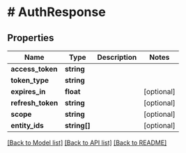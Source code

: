 # # AuthResponse

## Properties

Name | Type | Description | Notes
------------ | ------------- | ------------- | -------------
**access_token** | **string** |  |
**token_type** | **string** |  |
**expires_in** | **float** |  | [optional]
**refresh_token** | **string** |  | [optional]
**scope** | **string** |  | [optional]
**entity_ids** | **string[]** |  | [optional]

[[Back to Model list]](../../README.md#models) [[Back to API list]](../../README.md#endpoints) [[Back to README]](../../README.md)
